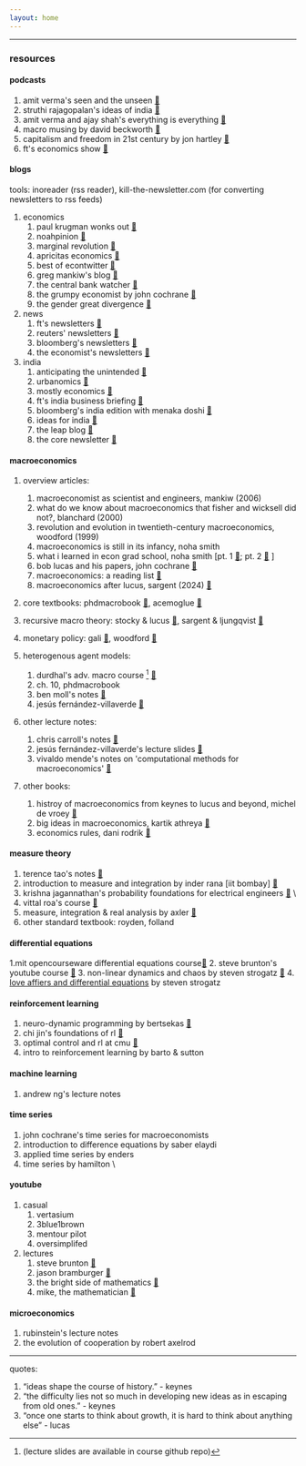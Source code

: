 ```yaml
---
layout: home
---
```

---

### resources

#### podcasts

1. amit verma's seen and the unseen [🔗](https://seenunseen.in/)
2. struthi rajagopalan's ideas of india [🔗](https://www.mercatus.org/ideasofindia)
3. amit verma and ajay shah's everything is everything  [🔗](https://www.youtube.com/@amitvarma)
4. macro musing by david beckworth [🔗](https://www.mercatus.org/macro-musings)
5. capitalism and freedom in 21st century by jon hartley [🔗](https://www.capitalismandfreedom.com/)
6. ft's economics show [🔗](https://www.ft.com/the-economics-show)

#### blogs
tools: inoreader (rss reader), kill-the-newsletter.com (for converting newsletters to rss feeds)

1. economics 
   1. paul krugman wonks out [🔗](https://paulkrugman.substack.com/)
   2. noahpinion [🔗](https://www.noahpinion.blog/)
   3. marginal revolution [🔗](https://marginalrevolution.com/)
   4. apricitas economics [🔗](https://www.apricitas.io/)
   5. best of econtwitter [🔗](https://www.bestofecontwitter.com/)
   6. greg mankiw's blog [🔗](https://gregmankiw.blogspot.com/)
   7. the central bank watcher [🔗](https://gianlucabenigno.substack.com/)
   8. the grumpy economist by john cochrane [🔗](https://johnhcochrane.blogspot.com/)
   9. the gender great divergence [🔗](https://www.ggd.world/)
2. news 
   1. ft's newsletters [🔗](https://www.ft.com/newsletters)
   2. reuters' newsletters [🔗](https://www.reuters.com/newsletters/)
   3. bloomberg's newsletters [🔗](https://www.bloomberg.com/account/newsletters) 
   4. the economist's newsletters [🔗](https://www.economist.com/newsletters)
3. india
   1. anticipating the unintended [🔗](https://publicpolicy.substack.com/)
   2. urbanomics [🔗](https://gulzar05.blogspot.com/)
   3.  mostly economics [🔗](https://mostlyeconomics.wordpress.com/)
   4.  ft's india business briefing [🔗](https://www.ft.com/india-business-briefing)
   5.  bloomberg's india edition with menaka doshi [🔗](https://www.bloomberg.com/account/newsletters/india-edition)
   6.  ideas for india [🔗](https://www.ideasforindia.in/)
   7.  the leap blog [🔗](https://blog.theleapjournal.org/)
   8.  the core newsletter [🔗](https://www.thecore.in/newsletters/thecorenewsletter)

#### macroeconomics

1. overview articles:
   1. macroeconomist as scientist and engineers, mankiw (2006)
   2. what do we know about macroeconomics that fisher and wicksell did not?, blanchard (2000)
   3. revolution and evolution in twentieth-century macroeconomics, woodford (1999)
   4. macroeconomics is still in its infancy, noha smith
   5. what i learned in econ grad school, noha smith [pt. 1 [🔗](https://noahpinionblog.blogspot.com/2011/04/what-i-learned-in-econ-grad-school.html); pt. 2 [🔗](https://noahpinionblog.blogspot.com/2011/05/what-i-learned-in-econ-grad-school-part.html) ]
   6. bob lucas and his papers, john cochrane [🔗](https://johnhcochrane.blogspot.com/2023/05/bob-lucas-and-his-papers.html)
   7. macroeconomics: a reading list [🔗](https://blog.theleapjournal.org/2012/02/macroeconomics-reading-list.html#gsc.tab=0)
   8. macroeconomics after lucus, sargent (2024) [🔗](https://www.bancaditalia.it/pubblicazioni/altri-atti-seminari/2024/Sargent_paper.pdf) 
2. core textbooks: phdmacrobook [🔗](https://phdmacrobook.org), acemoglue [🔗](https://press.princeton.edu/books/hardcover/9780691132921/introduction-to-modern-economic-growth)
3. recursive macro theory: stocky & lucus [🔗](https://www.amazon.in/Recursive-Methods-Economic-Dynamics-Stokey-ebook/dp/B00J8CVOHO), sargent & ljungqvist [🔗](https://www.amazon.in/Recursive-Macroeconomic-Theory-MIT-Press/dp/0262038668)
4. monetary policy: gali [🔗](https://www.amazon.in/Monetary-Policy-Inflation-Business-Cycle/dp/0691133166), woodford [🔗](https://press.princeton.edu/books/hardcover/9780691010496/interest-and-prices)
5. heterogenous agent models: 
   1. durdhal's adv. macro course [^druedahl] [🔗](https://sites.google.com/view/numeconcph-advmacrohet/home?authuser=)
   2. ch. 10, phdmacrobook  
   3.  ben moll's notes [🔗](https://benjaminmoll.com/lectures/)
   4.  jesús fernández-villaverde [🔗](https://www.sas.upenn.edu/~jesusfv/Continuous_Time_3.pdf)


6. other lecture notes: 
   1. chris carroll's notes [🔗](https://www.econ2.jhu.edu/people/ccarroll/public/lecturenotes/IndexAll/Index/)
   2. jesús fernández-villaverde's lecture slides [🔗](https://www.sas.upenn.edu/~jesusfv/teaching.html)
   3. vivaldo mende's notes on 'computational methods for macroeconomics'  [🔗](https://sites.google.com/iscte-iul.pt/advancedmacroeconomics2/slides-readings/0-computation-introduction-to-julia?authuser=0)
7. other books: 
   1. histroy of macroeconomics from keynes to lucus and beyond, michel de vroey [🔗](https://www.amazon.in/History-Macroeconomics-Keynes-Lucas-Beyond/dp/1107584949) 
   2. big ideas in macroeconomics, kartik athreya
 [🔗](https://mitpress.mit.edu/9780262528306/big-ideas-in-macroeconomics/) 
   1. economics rules, dani rodrik [🔗](https://drodrik.scholar.harvard.edu/publications/economics-rulesthe-rights-and-wrongs-dismal-science)

#### measure theory

1. terence tao's  notes [🔗](https://terrytao.wordpress.com/wp-content/uploads/2012/12/gsm-126-tao5-measure-book.pdf)
2. introduction to measure and integration by inder rana [iit bombay] [🔗](https://www.amazon.in/Introduction-Measure-Integration-Inder-Rana/dp/8173194300)
3. krishna jagannathan's probability foundations for electrical engineers [🔗](https://www.ee.iitm.ac.in/~krishnaj/EE5110.htm) \
4. vittal roa's course [🔗](https://www.youtube.com/playlist?list=PL5xeijzKJaIjO5tP5Gzrwhon_VxnWOBKa)
5. measure, integration & real analysis by axler [🔗](https://measure.axler.net/)
6. other standard textbook: royden, folland

#### differential equations

1.mit opencourseware differential equations course[🔗](https://ocw.mit.edu/courses/18-03-differential-equations-spring-2010/) 
2. steve brunton's youtube course [🔗](https://www.youtube.com/playlist?list=PLMrJAkhIeNNTYaOnVI3QpH7jgULnAmvPA)
3. non-linear dynamics and chaos by steven strogatz [🔗](https://www.stevenstrogatz.com/books/nonlinear-dynamics-and-chaos-with-applications-to-physics-biology-chemistry-and-engineering)
4. [love affiers and differential equations](https://ai.stanford.edu/~rajatr/articles/SS_love_dEq.pdf) by steven strogatz

#### reinforcement learning

1. neuro-dynamic programming by bertsekas [🔗](https://web.mit.edu/jnt/www/ndp.html)
2. chi jin's foundations of rl [🔗](https://sites.google.com/view/cjin/teaching/ece524)
3. optimal control and rl at cmu [🔗](https://optimalcontrol.ri.cmu.edu/)
4. intro to reinforcement learning by barto & sutton

#### machine learning

1. andrew ng's lecture notes

#### time series

1. john cochrane's time series for macroeconomists
2. introduction to difference equations by saber elaydi
3. applied time series by enders
4. time series by hamilton \

#### youtube
1. casual
   1. vertasium
   2. 3blue1brown
   3. mentour pilot 
   4. oversimplifed 
2. lectures
   1. steve brunton [🔗](https://www.youtube.com/@Eigensteve/playlists)
   2. jason bramburger [🔗](https://www.youtube.com/@jasonbramburger/playlists)
   3. the bright side of mathematics [🔗](https://www.youtube.com/@brightsideofmaths/playlists)
   4. mike, the mathematician [🔗](https://www.youtube.com/@mikethemathematician/playlists)

#### microeconomics

1. rubinstein's lecture notes
2. the evolution of cooperation by robert axelrod

---

quotes:

1. “ideas shape the course of history.” - keynes
2. “the difficulty lies not so much in developing new ideas as in escaping from old ones.” - keynes
3. “once one starts to think about growth, it is hard to think about anything else” - lucas


[^druedahl]:(lecture slides are available in course github repo) 